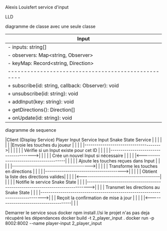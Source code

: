 Alexis Louisfert 
service d'input

LLD

diagramme de classe avec une seule classe


|       Input                                       |
|---------------------------------------------------|
| - inputs: string[]                                |
| - observers: Map<string, Observer>                |
| - keyMap: Record<string, Direction>               |
|---------------------------------------------------|
| + subscribe(id: string, callback: Observer): void |
| + unsubscribe(id: string): void                   |
| + addInput(key: string): void                     |
| + getDirections(): Direction[]                    |
| + onUpdate(id: string): void                      |

diagramme de sequence

|Client (Display Service)               Player Input Service                            Input                             Snake State Service
|        |                                       |                                        |                                       |
|        |Envoie les touches du joueur           |                                        |                                       |
|        |-------------------------------------->|                                        |                                       |
|        |                                       | Vérifie si un Input existe pour cet ID |                                       |
|        |                                       |--------------------------------------->|                                       |
|        |                                       | Crée un nouvel Input si nécessaire     |                                       |
|        |                                       |<---------------------------------------|                                       |
|        |                                       | Ajoute les touches reçues dans Input   |                                       |
|        |                                       |--------------------------------------->|                                       |
|        |                                       | Transforme les touches en directions   |                                       |
|        |                                       |--------------------------------------->|                                       |
|        |                                       | Obtient la liste des directions valides|                                       |
|        |                                       |<---------------------------------------|                                       |
|        |                                       |                      Notifie le service Snake State                            |
|        |                                       |------------------------------------------------------------------------------->|
|        |                                       |                      Transmet les directions au Snake State                    |
|        |                                       |------------------------------------------------------------------------------->|
|        | Reçoit la confirmation de mise à jour |                                        |                                       |
|        |<--------------------------------------|                                        |                                       |







Demarrer le service sous docker
npm install //si le projet n'as pas deja récupéré les dépendances
docker build -t 2_player_input .
docker run -p 8002:8002 --name player-input 2_player_input